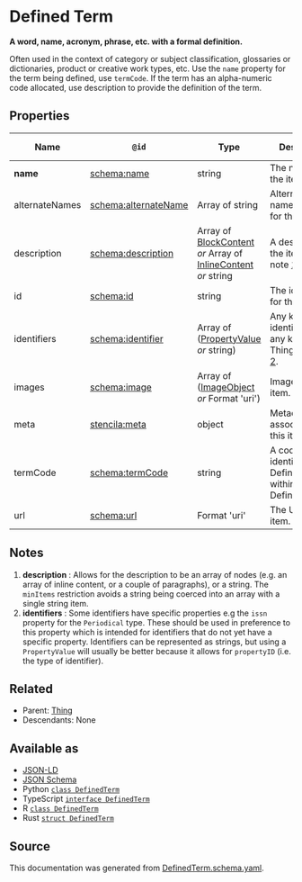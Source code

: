 # Defined Term

**A word, name, acronym, phrase, etc. with a formal definition.**

Often used in the context of category or subject classification, glossaries or dictionaries, product or creative work types, etc. Use the `name` property for the term being defined, use `termCode`. If the term has an alpha-numeric code allocated, use description to provide the definition of the term.

## Properties

| Name           | `@id`                                                    | Type                                                                                                 | Description                                                         | Inherited from                |
| -------------- | -------------------------------------------------------- | ---------------------------------------------------------------------------------------------------- | ------------------------------------------------------------------- | ----------------------------- |
| **name**       | [schema:name](https://schema.org/name)                   | string                                                                                               | The name of the item.                                               | [Thing](Thing.md)             |
| alternateNames | [schema:alternateName](https://schema.org/alternateName) | Array of string                                                                                      | Alternate names (aliases) for the item.                             | [Thing](Thing.md)             |
| description    | [schema:description](https://schema.org/description)     | Array of [BlockContent](BlockContent.md) _or_ Array of [InlineContent](InlineContent.md) _or_ string | A description of the item. See note [1](#notes).                    | [Thing](Thing.md)             |
| id             | [schema:id](https://schema.org/id)                       | string                                                                                               | The identifier for this item.                                       | [Entity](Entity.md)           |
| identifiers    | [schema:identifier](https://schema.org/identifier)       | Array of ([PropertyValue](PropertyValue.md) _or_ string)                                             | Any kind of identifier for any kind of Thing. See note [2](#notes). | [Thing](Thing.md)             |
| images         | [schema:image](https://schema.org/image)                 | Array of ([ImageObject](ImageObject.md) _or_ Format 'uri')                                           | Images of the item.                                                 | [Thing](Thing.md)             |
| meta           | [stencila:meta](https://schema.stenci.la/meta.jsonld)    | object                                                                                               | Metadata associated with this item.                                 | [Entity](Entity.md)           |
| termCode       | [schema:termCode](https://schema.org/termCode)           | string                                                                                               | A code that identifies this DefinedTerm within a DefinedTermSet     | [DefinedTerm](DefinedTerm.md) |
| url            | [schema:url](https://schema.org/url)                     | Format 'uri'                                                                                         | The URL of the item.                                                | [Thing](Thing.md)             |

## Notes

1. **description** : Allows for the description to be an array of nodes (e.g. an array of inline content, or a couple of paragraphs), or a string. The `minItems` restriction avoids a string being coerced into an array with a single string item.
2. **identifiers** : Some identifiers have specific properties e.g the `issn` property for the `Periodical` type. These should be used in preference to this property which is intended for identifiers that do not yet have a specific property. Identifiers can be represented as strings, but using a `PropertyValue` will usually be better because it allows for `propertyID` (i.e. the type of identifier).

## Related

- Parent: [Thing](Thing.md)
- Descendants: None

## Available as

- [JSON-LD](https://schema.stenci.la/DefinedTerm.jsonld)
- [JSON Schema](https://schema.stenci.la/v1/DefinedTerm.schema.json)
- Python [`class DefinedTerm`](https://stencila.github.io/schema/python/docs/types.html#schema.types.DefinedTerm)
- TypeScript [`interface DefinedTerm`](https://stencila.github.io/schema/ts/docs/interfaces/definedterm.html)
- R [`class DefinedTerm`](https://cran.r-project.org/web/packages/stencilaschema/stencilaschema.pdf)
- Rust [`struct DefinedTerm`](https://docs.rs/stencila-schema/latest/stencila_schema/struct.DefinedTerm.html)

## Source

This documentation was generated from [DefinedTerm.schema.yaml](https://github.com/stencila/stencila/blob/master/schema/DefinedTerm.schema.yaml).
